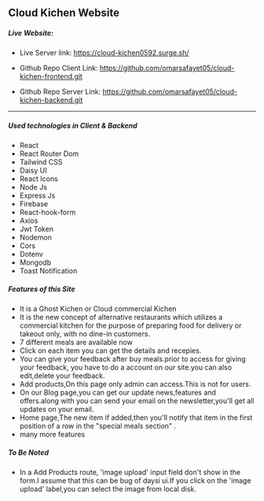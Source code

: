 ## Cloud Kichen Website

##### Live Website:

- Live Server link: https://cloud-kichen0592.surge.sh/

- Github Repo Client Link: https://github.com/omarsafayet05/cloud-kichen-frontend.git

- Github Repo Server Link: https://github.com/omarsafayet05/cloud-kichen-backend.git

---

##### Used technologies in Client & Backend

- React
- React Router Dom
- Tailwind CSS
- Daisy UI
- React Icons
- Node Js
- Express Js
- Firebase
- React-hook-form
- Axios
- Jwt Token
- Nodemon
- Cors
- Dotenv
- Mongodb
- Toast Notification

##### Features of this Site

- It is a Ghost Kichen or Cloud commercial Kichen
- It is the new concept of alternative restaurants which utilizes a commercial kitchen for the purpose of preparing food for delivery or takeout only, with no dine-in customers.
- 7 different meals are available now
- Click on each item you can get the details and recepies.
- You can give your feedback after buy meals.prior to access for giving your feedback, you have to do a account on our site.you can also edit,delete your feedback.
- Add products,On this page only admin can access.This is not for users.
- On our Blog page,you can get our update news,features and offers.along with you can send your email on the newsletter,you'll get all updates on your email.
- Home page,The new item if added,then you'll notify that item in the first position of a row in the "special meals section" .
- many more features

##### To Be Noted

- In a Add Products route, 'image upload' input field don't show in the form.I assume that this can be bug of daysi ui.If you click on the 'image upload' label,you can select the image from local disk.
